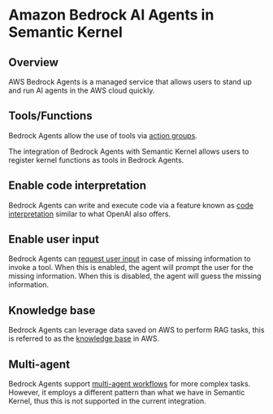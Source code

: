 # Amazon Bedrock AI Agents in Semantic Kernel

## Overview

AWS Bedrock Agents is a managed service that allows users to stand up and run AI agents in the AWS cloud quickly.

## Tools/Functions

Bedrock Agents allow the use of tools via [action groups](https://docs.aws.amazon.com/bedrock/latest/userguide/agents-action-create.html).

The integration of Bedrock Agents with Semantic Kernel allows users to register kernel functions as tools in Bedrock Agents.

## Enable code interpretation

Bedrock Agents can write and execute code via a feature known as [code interpretation](https://docs.aws.amazon.com/bedrock/latest/userguide/agents-code-interpretation.html) similar to what OpenAI also offers.

## Enable user input

Bedrock Agents can [request user input](https://docs.aws.amazon.com/bedrock/latest/userguide/agents-user-input.html) in case of missing information to invoke a tool. When this is enabled, the agent will prompt the user for the missing information. When this is disabled, the agent will guess the missing information.

## Knowledge base

Bedrock Agents can leverage data saved on AWS to perform RAG tasks, this is referred to as the [knowledge base](https://docs.aws.amazon.com/bedrock/latest/userguide/agents-kb-add.html) in AWS.

## Multi-agent

Bedrock Agents support [multi-agent workflows](https://docs.aws.amazon.com/bedrock/latest/userguide/agents-multi-agent-collaboration.html) for more complex tasks. However, it employs a different pattern than what we have in Semantic Kernel, thus this is not supported in the current integration.
